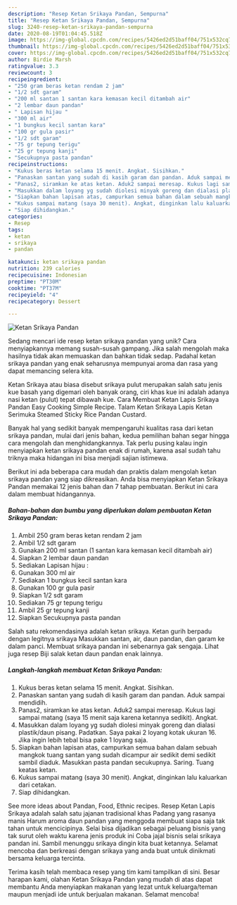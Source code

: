 ```yaml
---
description: "Resep Ketan Srikaya Pandan, Sempurna"
title: "Resep Ketan Srikaya Pandan, Sempurna"
slug: 3240-resep-ketan-srikaya-pandan-sempurna
date: 2020-08-19T01:04:45.518Z
image: https://img-global.cpcdn.com/recipes/5426ed2d51baff04/751x532cq70/ketan-srikaya-pandan-foto-resep-utama.jpg
thumbnail: https://img-global.cpcdn.com/recipes/5426ed2d51baff04/751x532cq70/ketan-srikaya-pandan-foto-resep-utama.jpg
cover: https://img-global.cpcdn.com/recipes/5426ed2d51baff04/751x532cq70/ketan-srikaya-pandan-foto-resep-utama.jpg
author: Birdie Marsh
ratingvalue: 3.3
reviewcount: 3
recipeingredient:
- "250 gram beras ketan rendam 2 jam"
- "1/2 sdt garam"
- "200 ml santan 1 santan kara kemasan kecil ditambah air"
- "2 lembar daun pandan"
- " Lapisan hijau "
- "300 ml air"
- "1 bungkus kecil santan kara"
- "100 gr gula pasir"
- "1/2 sdt garam"
- "75 gr tepung terigu"
- "25 gr tepung kanji"
- "Secukupnya pasta pandan"
recipeinstructions:
- "Kukus beras ketan selama 15 menit. Angkat. Sisihkan."
- "Panaskan santan yang sudah di kasih garam dan pandan. Aduk sampai mendidih."
- "Panas2, siramkan ke atas ketan. Aduk2 sampai meresap. Kukus lagi sampai matang (saya 15 menit saja karena ketannya sedikit). Angkat."
- "Masukkan dalam loyang yg sudah diolesi minyak goreng dan dialasi plastik/daun pisang. Padatkan. Saya pakai 2 loyang kotak ukuran 16. Jika ingin lebih tebal bisa pake 1 loyang saja."
- "Siapkan bahan lapisan atas, campurkan semua bahan dalam sebuah mangkok tuang santan yang sudah dicampur air sedikit demi sedikit sambil diaduk. Masukkan pasta pandan secukupnya. Saring. Tuang keatas ketan."
- "Kukus sampai matang (saya 30 menit). Angkat, dinginkan lalu kaluarkan dari cetakan."
- "Siap dihidangkan."
categories:
- Resep
tags:
- ketan
- srikaya
- pandan

katakunci: ketan srikaya pandan 
nutrition: 239 calories
recipecuisine: Indonesian
preptime: "PT30M"
cooktime: "PT37M"
recipeyield: "4"
recipecategory: Dessert

---
```



![Ketan Srikaya Pandan](https://img-global.cpcdn.com/recipes/5426ed2d51baff04/751x532cq70/ketan-srikaya-pandan-foto-resep-utama.jpg)

Sedang mencari ide resep ketan srikaya pandan yang unik? Cara menyiapkannya memang susah-susah gampang. Jika salah mengolah maka hasilnya tidak akan memuaskan dan bahkan tidak sedap. Padahal ketan srikaya pandan yang enak seharusnya mempunyai aroma dan rasa yang dapat memancing selera kita.

Ketan Srikaya atau biasa disebut srikaya pulut merupakan salah satu jenis kue basah yang digemari oleh banyak orang, ciri khas kue ini adalah adanya nasi ketan (pulut) tepat dibawah kue. Cara Membuat Ketan Lapis Srikaya Pandan Easy Cooking Simple Recipe. Talam Ketan Srikaya Lapis Ketan Serimuka Steamed Sticky Rice Pandan Custard.

Banyak hal yang sedikit banyak mempengaruhi kualitas rasa dari ketan srikaya pandan, mulai dari jenis bahan, kedua pemilihan bahan segar hingga cara mengolah dan menghidangkannya. Tak perlu pusing kalau ingin menyiapkan ketan srikaya pandan enak di rumah, karena asal sudah tahu triknya maka hidangan ini bisa menjadi sajian istimewa.


Berikut ini ada beberapa cara mudah dan praktis dalam mengolah ketan srikaya pandan yang siap dikreasikan. Anda bisa menyiapkan Ketan Srikaya Pandan memakai 12 jenis bahan dan 7 tahap pembuatan. Berikut ini cara dalam membuat hidangannya.

<!--inarticleads1-->

##### Bahan-bahan dan bumbu yang diperlukan dalam pembuatan Ketan Srikaya Pandan:

1. Ambil 250 gram beras ketan rendam 2 jam
1. Ambil 1/2 sdt garam
1. Gunakan 200 ml santan (1 santan kara kemasan kecil ditambah air)
1. Siapkan 2 lembar daun pandan
1. Sediakan  Lapisan hijau :
1. Gunakan 300 ml air
1. Sediakan 1 bungkus kecil santan kara
1. Gunakan 100 gr gula pasir
1. Siapkan 1/2 sdt garam
1. Sediakan 75 gr tepung terigu
1. Ambil 25 gr tepung kanji
1. Siapkan Secukupnya pasta pandan


Salah satu rekomendasinya adalah ketan srikaya. Ketan gurih berpadu dengan legitnya srikaya Masukkan santan, air, daun pandan, dan garam ke dalam panci. Membuat srikaya pandan ini sebenarnya gak sengaja. Lihat juga resep Biji salak ketan daun pandan enak lainnya. 

<!--inarticleads2-->

##### Langkah-langkah membuat Ketan Srikaya Pandan:

1. Kukus beras ketan selama 15 menit. Angkat. Sisihkan.
1. Panaskan santan yang sudah di kasih garam dan pandan. Aduk sampai mendidih.
1. Panas2, siramkan ke atas ketan. Aduk2 sampai meresap. Kukus lagi sampai matang (saya 15 menit saja karena ketannya sedikit). Angkat.
1. Masukkan dalam loyang yg sudah diolesi minyak goreng dan dialasi plastik/daun pisang. Padatkan. Saya pakai 2 loyang kotak ukuran 16. Jika ingin lebih tebal bisa pake 1 loyang saja.
1. Siapkan bahan lapisan atas, campurkan semua bahan dalam sebuah mangkok tuang santan yang sudah dicampur air sedikit demi sedikit sambil diaduk. Masukkan pasta pandan secukupnya. Saring. Tuang keatas ketan.
1. Kukus sampai matang (saya 30 menit). Angkat, dinginkan lalu kaluarkan dari cetakan.
1. Siap dihidangkan.


See more ideas about Pandan, Food, Ethnic recipes. Resep Ketan Lapis Srikaya adalah salah satu jajanan tradisional khas Padang yang rasanya manis Harum aroma daun pandan yang menggoda membuat siapa saja tak tahan untuk mencicipinya. Selai bisa dijadikan sebagai peluang bisnis yang tak surut oleh waktu karena jenis produk ini Coba jajal bisnis selai srikaya pandan ini. Sambil menunggu srikaya dingin kita buat ketannya. Selamat mencoba dan berkreasi dengan srikaya yang anda buat untuk dinikmati bersama keluarga tercinta. 

Terima kasih telah membaca resep yang tim kami tampilkan di sini. Besar harapan kami, olahan Ketan Srikaya Pandan yang mudah di atas dapat membantu Anda menyiapkan makanan yang lezat untuk keluarga/teman maupun menjadi ide untuk berjualan makanan. Selamat mencoba!
